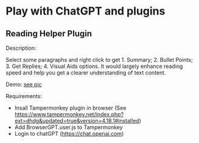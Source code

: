 # Play with ChatGPT and plugins
## Reading Helper Plugin
Description: 

Select some paragraphs and right click to get 1. Summary; 2. Bullet Points; 3. Get Replies; 4. Visual Aids options. It would largely enhance reading speed and help you get a clearer understanding of text content.


Demo: [see pic](/gates.png)

Requirements:
- Insall Tampermonkey plugin in browser (See https://www.tampermonkey.net/index.php?ext=dhdg&updated=true&version=4.18.1#installed)
- Add BrowserGPT.user.js to Tampermonkey
- Login to chatGPT (https://chat.openai.com)

